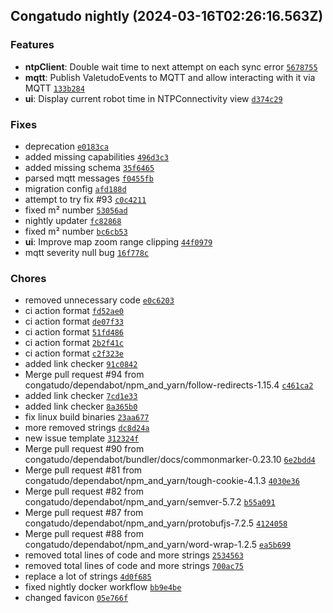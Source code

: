## Congatudo nightly (2024-03-16T02:26:16.563Z)

### Features

- **ntpClient**: Double wait time to next attempt on each sync error [`5678755`](https://github.com/congatudo/Congatudo/commit/5678755b7661f1edf6c478b4242f185538e57c8f)
- **mqtt**: Publish ValetudoEvents to MQTT and allow interacting with it via MQTT [`133b284`](https://github.com/congatudo/Congatudo/commit/133b28420b528084e18d049b9911f87575f9b27a)
- **ui**: Display current robot time in NTPConnectivity view [`d374c29`](https://github.com/congatudo/Congatudo/commit/d374c29840fc3aaa325247b1f41cb69a9a3d9a69)

### Fixes

- deprecation [`e0183ca`](https://github.com/congatudo/Congatudo/commit/e0183ca11d52bd26987401f9faf9f7caf49f3d82)
- added missing capabilities [`496d3c3`](https://github.com/congatudo/Congatudo/commit/496d3c32281c144fb0be66381578540324837ee9)
- added missing schema [`35f6465`](https://github.com/congatudo/Congatudo/commit/35f646560679f7175535582c7633172e17b9313a)
- parsed mqtt messages [`f0455fb`](https://github.com/congatudo/Congatudo/commit/f0455fb30a7cf7a8e8ff5cf99ca72e587b991b1a)
- migration config [`afd188d`](https://github.com/congatudo/Congatudo/commit/afd188d1a40ad4091a31596a39bc543fde800721)
- attempt to try fix #93 [`c0c4211`](https://github.com/congatudo/Congatudo/commit/c0c4211375410bc40aa524dfb711cadc8b917e32)
- fixed m² number [`53056ad`](https://github.com/congatudo/Congatudo/commit/53056ad401372aa19f7102514da0ffacc6748449)
- nightly updater [`fc82868`](https://github.com/congatudo/Congatudo/commit/fc8286830c9bcf55eb2fe865d57882957d35beba)
- fixed m² number [`bc6cb53`](https://github.com/congatudo/Congatudo/commit/bc6cb53f68b4b99f6354249f95522440fd38e534)
- **ui**: Improve map zoom range clipping [`44f0979`](https://github.com/congatudo/Congatudo/commit/44f09794f34b3b7e6999783596b0182c4cc0aea8)
- mqtt severity null bug [`16f778c`](https://github.com/congatudo/Congatudo/commit/16f778c34fc2492b01c811567c1616764f4a406d)

### Chores

- removed unnecessary code [`e0c6203`](https://github.com/congatudo/Congatudo/commit/e0c6203382652bcb83e565a176db8ec25696aaf9)
- ci action format [`fd52ae0`](https://github.com/congatudo/Congatudo/commit/fd52ae08371d0832ed2276734cefa4ed0e70be29)
- ci action format [`de07f33`](https://github.com/congatudo/Congatudo/commit/de07f339c44c5132f2f8124b53c83d8bd8122a43)
- ci action format [`51fd486`](https://github.com/congatudo/Congatudo/commit/51fd4868e9f7c573879718a8b3c3c7aa7137fe96)
- ci action format [`2b2f41c`](https://github.com/congatudo/Congatudo/commit/2b2f41c33ed099c7bfeafe9d7449f08b8c2090a7)
- ci action format [`c2f323e`](https://github.com/congatudo/Congatudo/commit/c2f323e89aac996e75f6f807083ed23dbaccb676)
- added link checker [`91c0842`](https://github.com/congatudo/Congatudo/commit/91c0842947ca24dbb947c4f86bae2031c2e08404)
- Merge pull request #94 from congatudo/dependabot/npm_and_yarn/follow-redirects-1.15.4 [`c461ca2`](https://github.com/congatudo/Congatudo/commit/c461ca2a0233eb1d20590694d0907614bbd7fc16)
- added link checker [`7cd1e33`](https://github.com/congatudo/Congatudo/commit/7cd1e335063a10d9c2c799ad0e5f322791880820)
- added link checker [`8a365b0`](https://github.com/congatudo/Congatudo/commit/8a365b0b15db3645b27f4a4411f3c07414e05af5)
- fix linux build binaries [`23aa677`](https://github.com/congatudo/Congatudo/commit/23aa677dbb726f77747c14a6888d3bf0bcf963cc)
- more removed strings [`dc8d24a`](https://github.com/congatudo/Congatudo/commit/dc8d24a91f9a99e551b006d615abd5bb24803187)
- new issue template [`312324f`](https://github.com/congatudo/Congatudo/commit/312324f165cba1201324adc357c789e4764c49a2)
- Merge pull request #90 from congatudo/dependabot/bundler/docs/commonmarker-0.23.10 [`6e2bdd4`](https://github.com/congatudo/Congatudo/commit/6e2bdd4a8e34cb9c4d9d4077ad0b651bfeacbde0)
- Merge pull request #81 from congatudo/dependabot/npm_and_yarn/tough-cookie-4.1.3 [`4030e36`](https://github.com/congatudo/Congatudo/commit/4030e36c3b7f45e47c1f8562ccd2280e5cbd4b17)
- Merge pull request #82 from congatudo/dependabot/npm_and_yarn/semver-5.7.2 [`b55a091`](https://github.com/congatudo/Congatudo/commit/b55a091f01e39d82f82697878afc9b9b6ccbaa46)
- Merge pull request #87 from congatudo/dependabot/npm_and_yarn/protobufjs-7.2.5 [`4124058`](https://github.com/congatudo/Congatudo/commit/4124058e497c8c5314e51eb61cd5771d201a2070)
- Merge pull request #88 from congatudo/dependabot/npm_and_yarn/word-wrap-1.2.5 [`ea5b699`](https://github.com/congatudo/Congatudo/commit/ea5b69953d02d81d3550249d242844cfe123df97)
- removed total lines of code and more strings [`2534563`](https://github.com/congatudo/Congatudo/commit/2534563b3eb703953ef563ccaacd46dc714ea18c)
- removed total lines of code and more strings [`700ac75`](https://github.com/congatudo/Congatudo/commit/700ac75987ff782a0a09ffb5078940edf555ebb3)
- replace a lot of strings [`4d0f685`](https://github.com/congatudo/Congatudo/commit/4d0f6859109e64bebf3aef43798157fb597fc1c6)
- fixed nightly docker workflow [`bb9e4be`](https://github.com/congatudo/Congatudo/commit/bb9e4be42380927073087d6fac985b395051adee)
- changed favicon [`05e766f`](https://github.com/congatudo/Congatudo/commit/05e766f85ca80ec7d43e3faf98eeb50687b55b54)
